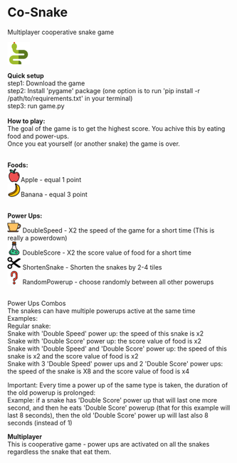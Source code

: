 # Co-Snake
Multiplayer cooperative snake game

<img src=https://github.com/rhaifa/co-snake/blob/master/icons/game_icon.png width=50>

<b>Quick setup</b><br />
step1: Download the game<br />
step2: Install 'pygame' package (one option is to run 'pip install -r /path/to/requirements.txt' in your terminal)<br />
step3: run game.py<br />
<br />
<b>How to play:</b><br />
The goal of the game is to get the highest score. You achive this by eating food and power-ups.<br />
Once you eat yourself (or another snake) the game is over.<br />
<br />

<b>Foods:</b><br />
<img src=https://github.com/rhaifa/co-snake/blob/master/icons/apple.png width=30>Apple - equal 1 point<br />
<img src=https://github.com/rhaifa/co-snake/blob/master/icons/banana.png width=30>Banana - equal 3 point<br />
<br />

<b>Power Ups:</b><br />
<img src=https://github.com/rhaifa/co-snake/blob/master/icons/double_speed.png width=30>
DoubleSpeed - X2 the speed of the game for a short time (This is really a powerdown)<br />
<img src=https://github.com/rhaifa/co-snake/blob/master/icons/double_score.png width=30>
DoubleScore - X2 the score value of food for a short time<br />
<img src=https://github.com/rhaifa/co-snake/blob/master/icons/shorten_snake.png width=30>
ShortenSnake - Shorten the snakes by 2-4 tiles<br />
<img src=https://github.com/rhaifa/co-snake/blob/master/icons/random_powerup.png width=30>
RandomPowerup - choose randomly between all other powerups<br /><br />

Power Ups Combos<br/>
The snakes can have multiple powerups active at the same time<br />
Examples:<br />
Regular snake:<br />
Snake with 'Double Speed' power up: the speed of this snake is x2<br />
Snake with 'Double Score' power up: the score value of food is x2<br />
Snake with 'Double Speed' and 'Double Score' power up: the speed of this snake is x2 and the score value of food is x2<br />
Snake with 3 'Double Speed' power ups and 2 'Double Score' power ups:
the speed of the snake is X8 and the score value of food is x4 <br/>


Important: Every time a power up of the same type is taken, the duration of the old powerup is prolonged:<br/>
Example: if a snake has 'Double Score' power up that will last one more second, and then he eats 'Double Score' powerup
(that for this example will last 8 seconds), then the old 'Double Score' power up will last also 8 seconds (instead of 1)<br/>





<b>Multiplayer</b><br />
This is cooperative game - power ups are activated on all the snakes regardless the snake that eat them.


